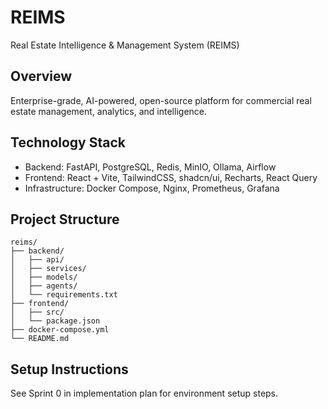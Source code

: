 # REIMS

Real Estate Intelligence & Management System (REIMS)

## Overview
Enterprise-grade, AI-powered, open-source platform for commercial real estate management, analytics, and intelligence.

## Technology Stack
- Backend: FastAPI, PostgreSQL, Redis, MinIO, Ollama, Airflow
- Frontend: React + Vite, TailwindCSS, shadcn/ui, Recharts, React Query
- Infrastructure: Docker Compose, Nginx, Prometheus, Grafana

## Project Structure
```
reims/
├── backend/
│   ├── api/
│   ├── services/
│   ├── models/
│   ├── agents/
│   └── requirements.txt
├── frontend/
│   ├── src/
│   └── package.json
├── docker-compose.yml
└── README.md
```

## Setup Instructions
See Sprint 0 in implementation plan for environment setup steps.